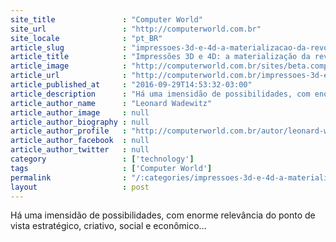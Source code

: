 ```yaml
---
site_title               : "Computer World"
site_url                 : "http://computerworld.com.br"
site_locale              : "pt_BR"
article_slug             : "impressoes-3d-e-4d-a-materializacao-da-revolucao-digital"
article_title            : "Impressões 3D e 4D: a materialização da revolução digital"
article_image            : "http://computerworld.com.br/sites/beta.computerworld.com.br/files/news_articles/impressao_3d_printing_software.png"
article_url              : "http://computerworld.com.br/impressoes-3d-e-4d-materializacao-da-revolucao-digital"
article_published_at     : "2016-09-29T14:53:32-03:00"
article_description      : "Há uma imensidão de possibilidades, com enorme relevância do ponto de vista estratégico, criativo, social e econômico..."
article_author_name      : "Leonard Wadewitz"
article_author_image     : null
article_author_biography : null
article_author_profile   : "http://computerworld.com.br/autor/leonard-wadewitz"
article_author_facebook  : null
article_author_twitter   : null
category                 : ['technology']
tags                     : ['Computer World']
permalink                : "/:categories/impressoes-3d-e-4d-a-materializacao-da-revolucao-digital/"
layout                   : post
---
```


Há uma imensidão de possibilidades, com enorme relevância do ponto de vista estratégico, criativo, social e econômico...
